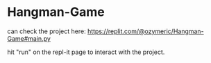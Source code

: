 # Hangman-Game

can check the project here: https://replit.com/@ozymeric/Hangman-Game#main.py

hit "run" on the repl-it page to interact with the project.
